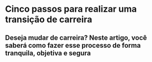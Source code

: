 # Cinco passos para realizar uma transição de carreira

## Deseja mudar de carreira? Neste artigo, você saberá como fazer esse processo de forma tranquila, objetiva e segura

